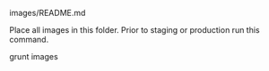 images/README.md

Place all images in this folder. 
Prior to staging or production run this command.

grunt images